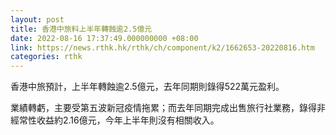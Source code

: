 ```yaml
---
layout: post
title: 香港中旅料上半年轉蝕逾2.5億元
date: 2022-08-16 17:37:49.000000000 +08:00
link: https://news.rthk.hk/rthk/ch/component/k2/1662653-20220816.htm
categories: rthk
---
```


香港中旅預計，上半年轉蝕逾2.5億元，去年同期則錄得522萬元盈利。

業績轉虧，主要受第五波新冠疫情拖累；而去年同期完成出售旅行社業務，錄得非經常性收益約2.16億元，今年上半年則沒有相關收入。

